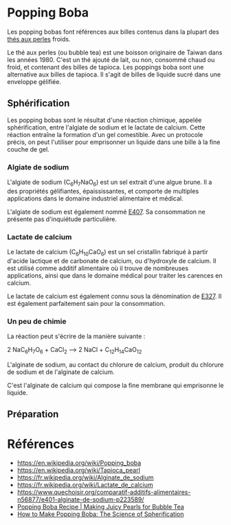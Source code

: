 # Popping Boba

Les popping bobas font références aux billes contenus dans la plupart des [thés aux perles](https://fr.wikipedia.org/wiki/Th%C3%A9_aux_perles) froids. 

Le thé aux perles (ou bubble tea) est une boisson originaire de Taiwan dans les années 1980. 
C'est un thé ajouté de lait, ou non, consommé chaud ou froid, et contenant des billes de tapioca. 
Les poppings boba sont une alternative aux billes de tapioca. 
Il s'agit de billes de liquide sucré dans une enveloppe gélifiée. 

## Sphérification

Les popping bobas sont le résultat d'une réaction chimique, appelée sphérification, entre l'algiate de sodium et le lactate de calcium. 
Cette réaction entraîne la formation d'un gel comestible.
Avec un protocole précis, on peut l'utiliser pour emprisonner un liquide dans une bille à la fine couche de gel. 

### Algiate de sodium 

L'algiate de sodium (C<sub>6</sub>H<sub>7</sub>NaO<sub>6</sub>) est un sel extrait d'une algue brune.
Il a des propriétés gélifiantes, épaississantes, et comporte de multiples applications dans le domaine industriel alimentaire et médical. 

L'algiate de sodium est également nommé [E407](https://www.quechoisir.org/comparatif-additifs-alimentaires-n56877/e401-alginate-de-sodium-p223589/). 
Sa consommation ne présente pas d'inquiétude particulière.

### Lactate de calcium

Le lactate de calcium (C<sub>6</sub>H<sub>10</sub>CaO<sub>6</sub>) est un sel cristallin fabriqué à partir d'acide lactique et de carbonate de calcium, ou d'hydroxyle de calcium.
Il est utilisé comme additif alimentaire où il trouve de nombreuses applications, ainsi que dans le domaine médical pour traiter les carences en calcium.

Le lactate de calcium est également connu sous la dénomination de [E327](https://www.quechoisir.org/comparatif-additifs-alimentaires-n56877/e327-lactate-de-calcium-p223481/).
Il est également parfaitement sain pour la consommation.

### Un peu de chimie

La réaction peut s'écrire de la manière suivante : 

<sub></sub>
2 NaC<sub>6</sub>H<sub>7</sub>O<sub>6</sub> + CaCl<sub>2</sub> --> 2 NaCl + C<sub>12</sub>H<sub>14</sub>CaO<sub>12</sub>

L'alginate de sodium, au contact du chlorure de calcium, produit du chlorure de sodium et de l'alginate de calcium. 

C'est l'alginate de calcium qui compose la fine membrane qui emprisonne le liquide. 

## Préparation



# Références
* https://en.wikipedia.org/wiki/Popping_boba
* https://en.wikipedia.org/wiki/Tapioca_pearl
* https://fr.wikipedia.org/wiki/Alginate_de_sodium
* https://fr.wikipedia.org/wiki/Lactate_de_calcium
* https://www.quechoisir.org/comparatif-additifs-alimentaires-n56877/e401-alginate-de-sodium-p223589/
* [Popping Boba Recipe | Making Juicy Pearls for Bubble Tea](https://www.youtube.com/watch?v=xBQMeGXJR0A)
* [How to Make Popping Boba: The Science of Spherification](https://www.youtube.com/watch?v=74RnO_wHX7k)